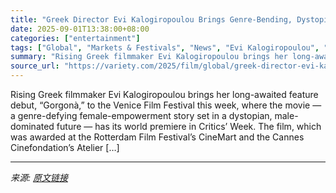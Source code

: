 ```yaml
---
title: "Greek Director Evi Kalogiropoulou Brings Genre-Bending, Dystopian, Female-Empowerment Debut ‘Gorgonà’ to Venice Critics’ Week"
date: 2025-09-01T13:38:00+08:00
categories: ["entertainment"]
tags: ["Global", "Markets & Festivals", "News", "Evi Kalogiropoulou", "Venice Film Festival"]
summary: "Rising Greek filmmaker Evi Kalogiropoulou brings her long-awaited feature debut, “Gorgonà,” to the Venice Film Festival this week, where the movie — a genre-defying female-empowerment story set in a d"
source_url: "https://variety.com/2025/film/global/greek-director-evi-kalogiropoulou-genre-bending-dystopian-female-empowerment-drama-gorgona-venice-1236486457/"
---
```


Rising Greek filmmaker Evi Kalogiropoulou brings her long-awaited feature debut, “Gorgonà,” to the Venice Film Festival this week, where the movie — a genre-defying female-empowerment story set in a dystopian, male-dominated future — has its world premiere in Critics’ Week. The film, which was awarded at the Rotterdam Film Festival’s CineMart and the Cannes Cinefondation’s Atelier [&#8230;]

---

*来源: [原文链接](https://variety.com/2025/film/global/greek-director-evi-kalogiropoulou-genre-bending-dystopian-female-empowerment-drama-gorgona-venice-1236486457/)*
